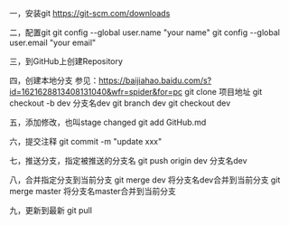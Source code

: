 一，安装git
https://git-scm.com/downloads

二，配置git
git config --global user.name "your name"
git config --global user.email "your email"

三，到GitHub上创建Repository


四，创建本地分支
参见：https://baijiahao.baidu.com/s?id=1621628813408131040&wfr=spider&for=pc
git clone 项目地址
git checkout -b dev  分支名dev
	git branch dev
	git checkout dev

五，添加修改，也叫stage changed
git add GitHub.md

六，提交注释
git commit -m "update xxx"

七，推送分支，指定被推送的分支名
git push origin dev   分支名dev

八，合并指定分支到当前分支
git merge dev 将分支名dev合并到当前分支 
git merge master 将分支名master合并到当前分支 

九，更新到最新
git pull